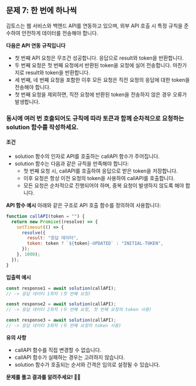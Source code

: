 ## 문제 7: 한 번에 하나씩

김토스는 웹 서비스와 백엔드 API를 연동하고 있으며, 외부 API 호출 시 특정 규칙을 준수하여 안전하게 데이터를 전송해야 합니다.

**다음은 API 연동 규칙입니다**

- 첫 번째 API 요청은 무조건 성공합니다. 응답으로 result와 token을 반환합니다.
- 두 번째 요청은 첫 번째 요청에서 반환된 token을 요청에 실어 전송합니다. 마찬가지로 result와 token을 반환합니다.
- 세 번째, 네 번째 요청을 포함한 이후 모든 요청은 직전 요청의 응답에 대한 token을 전송해야 합니다.
- 첫 번째 요청을 제외하면, 직전 요청에 반환된 token을 전송하지 않은 경우 오류가 발생합니다.

### 동시에 여러 번 호출되어도 규칙에 따라 토큰과 함께 순차적으로 요청하는 solution 함수를 작성하세요.

#### 조건

- solution 함수의 인자로 API를 호출하는 callAPI 함수가 주어집니다.
- solution 함수는 다음과 같은 규칙을 만족해야 합니다:
  - 첫 번째 요청 시, callAPI를 호출하여 응답으로 받은 token을 저장합니다.
  - 이후 요청은 항상 이전 요청의 token을 사용하여 callAPI를 호출합니다.
  - 모든 요청은 순차적으로 진행되어야 하며, 중복 요청이 발생하지 않도록 해야 합니다.

**API 함수 예시**
아래와 같은 구조로 API 호출 함수를 정의하여 사용합니다:

```js
function callAPI(token = "") {
  return new Promise((resolve) => {
    setTimeout(() => {
      resolve({
        result: "응답 데이터",
        token: token ? `${token}-UPDATED` : "INITIAL-TOKEN",
      });
    }, 1000);
  });
}
```

**입출력 예시**

```js
const response1 = await solution(callAPI);
// -> 응답 데이터 1회차 (첫 번째 요청)

const response2 = await solution(callAPI);
// -> 응답 데이터 2회차 (두 번째 요청, 첫 번째 요청의 token 사용)

const response3 = await solution(callAPI);
// -> 응답 데이터 3회차 (두 번째 요청의 token 사용)
```

**유의 사항**

- callAPI 함수를 직접 변경할 수 없습니다.
- callAPI 함수가 실패하는 경우는 고려하지 않습니다.
- solution 함수가 호출되는 순서와 간격은 임의로 설정될 수 있습니다.

**문제를 풀고 결과를 알려주세요! 👨‍💻**
